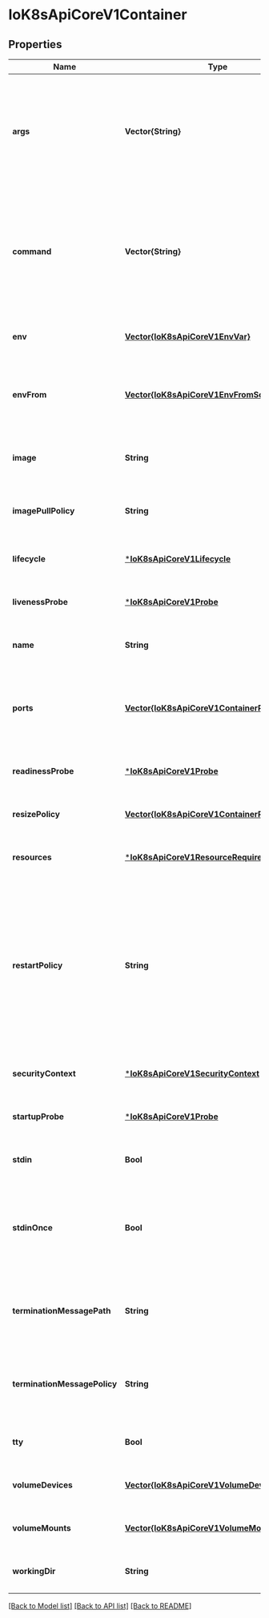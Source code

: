 # IoK8sApiCoreV1Container


## Properties
Name | Type | Description | Notes
------------ | ------------- | ------------- | -------------
**args** | **Vector{String}** | Arguments to the entrypoint. The container image&#39;s CMD is used if this is not provided. Variable references $(VAR_NAME) are expanded using the container&#39;s environment. If a variable cannot be resolved, the reference in the input string will be unchanged. Double $$ are reduced to a single $, which allows for escaping the $(VAR_NAME) syntax: i.e. \&quot;$$(VAR_NAME)\&quot; will produce the string literal \&quot;$(VAR_NAME)\&quot;. Escaped references will never be expanded, regardless of whether the variable exists or not. Cannot be updated. More info: https://kubernetes.io/docs/tasks/inject-data-application/define-command-argument-container/#running-a-command-in-a-shell | [optional] [default to nothing]
**command** | **Vector{String}** | Entrypoint array. Not executed within a shell. The container image&#39;s ENTRYPOINT is used if this is not provided. Variable references $(VAR_NAME) are expanded using the container&#39;s environment. If a variable cannot be resolved, the reference in the input string will be unchanged. Double $$ are reduced to a single $, which allows for escaping the $(VAR_NAME) syntax: i.e. \&quot;$$(VAR_NAME)\&quot; will produce the string literal \&quot;$(VAR_NAME)\&quot;. Escaped references will never be expanded, regardless of whether the variable exists or not. Cannot be updated. More info: https://kubernetes.io/docs/tasks/inject-data-application/define-command-argument-container/#running-a-command-in-a-shell | [optional] [default to nothing]
**env** | [**Vector{IoK8sApiCoreV1EnvVar}**](IoK8sApiCoreV1EnvVar.md) | List of environment variables to set in the container. Cannot be updated. | [optional] [default to nothing]
**envFrom** | [**Vector{IoK8sApiCoreV1EnvFromSource}**](IoK8sApiCoreV1EnvFromSource.md) | List of sources to populate environment variables in the container. The keys defined within a source must be a C_IDENTIFIER. All invalid keys will be reported as an event when the container is starting. When a key exists in multiple sources, the value associated with the last source will take precedence. Values defined by an Env with a duplicate key will take precedence. Cannot be updated. | [optional] [default to nothing]
**image** | **String** | Container image name. More info: https://kubernetes.io/docs/concepts/containers/images This field is optional to allow higher level config management to default or override container images in workload controllers like Deployments and StatefulSets. | [default to nothing]
**imagePullPolicy** | **String** | Image pull policy. One of Always, Never, IfNotPresent. Defaults to Always if :latest tag is specified, or IfNotPresent otherwise. Cannot be updated. More info: https://kubernetes.io/docs/concepts/containers/images#updating-images | [optional] [default to nothing]
**lifecycle** | [***IoK8sApiCoreV1Lifecycle**](IoK8sApiCoreV1Lifecycle.md) |  | [optional] [default to nothing]
**livenessProbe** | [***IoK8sApiCoreV1Probe**](IoK8sApiCoreV1Probe.md) |  | [optional] [default to nothing]
**name** | **String** | Name of the container specified as a DNS_LABEL. Each container in a pod must have a unique name (DNS_LABEL). Cannot be updated. | [optional] [default to nothing]
**ports** | [**Vector{IoK8sApiCoreV1ContainerPort}**](IoK8sApiCoreV1ContainerPort.md) | List of ports to expose from the container. Not specifying a port here DOES NOT prevent that port from being exposed. Any port which is listening on the default \&quot;0.0.0.0\&quot; address inside a container will be accessible from the network. Modifying this array with strategic merge patch may corrupt the data. For more information See https://github.com/kubernetes/kubernetes/issues/108255. Cannot be updated. | [optional] [default to nothing]
**readinessProbe** | [***IoK8sApiCoreV1Probe**](IoK8sApiCoreV1Probe.md) |  | [optional] [default to nothing]
**resizePolicy** | [**Vector{IoK8sApiCoreV1ContainerResizePolicy}**](IoK8sApiCoreV1ContainerResizePolicy.md) | Resources resize policy for the container. | [optional] [default to nothing]
**resources** | [***IoK8sApiCoreV1ResourceRequirements**](IoK8sApiCoreV1ResourceRequirements.md) |  | [optional] [default to nothing]
**restartPolicy** | **String** | RestartPolicy defines the restart behavior of individual containers in a pod. This field may only be set for init containers, and the only allowed value is \&quot;Always\&quot;. For non-init containers or when this field is not specified, the restart behavior is defined by the Pod&#39;s restart policy and the container type. Setting the RestartPolicy as \&quot;Always\&quot; for the init container will have the following effect: this init container will be continually restarted on exit until all regular containers have terminated. Once all regular containers have completed, all init containers with restartPolicy \&quot;Always\&quot; will be shut down. This lifecycle differs from normal init containers and is often referred to as a \&quot;sidecar\&quot; container. Although this init container still starts in the init container sequence, it does not wait for the container to complete before proceeding to the next init container. Instead, the next init container starts immediately after this init container is started, or after any startupProbe has successfully completed. | [optional] [default to nothing]
**securityContext** | [***IoK8sApiCoreV1SecurityContext**](IoK8sApiCoreV1SecurityContext.md) |  | [optional] [default to nothing]
**startupProbe** | [***IoK8sApiCoreV1Probe**](IoK8sApiCoreV1Probe.md) |  | [optional] [default to nothing]
**stdin** | **Bool** | Whether this container should allocate a buffer for stdin in the container runtime. If this is not set, reads from stdin in the container will always result in EOF. Default is false. | [optional] [default to nothing]
**stdinOnce** | **Bool** | Whether the container runtime should close the stdin channel after it has been opened by a single attach. When stdin is true the stdin stream will remain open across multiple attach sessions. If stdinOnce is set to true, stdin is opened on container start, is empty until the first client attaches to stdin, and then remains open and accepts data until the client disconnects, at which time stdin is closed and remains closed until the container is restarted. If this flag is false, a container processes that reads from stdin will never receive an EOF. Default is false | [optional] [default to nothing]
**terminationMessagePath** | **String** | Optional: Path at which the file to which the container&#39;s termination message will be written is mounted into the container&#39;s filesystem. Message written is intended to be brief final status, such as an assertion failure message. Will be truncated by the node if greater than 4096 bytes. The total message length across all containers will be limited to 12kb. Defaults to /dev/termination-log. Cannot be updated. | [optional] [default to nothing]
**terminationMessagePolicy** | **String** | Indicate how the termination message should be populated. File will use the contents of terminationMessagePath to populate the container status message on both success and failure. FallbackToLogsOnError will use the last chunk of container log output if the termination message file is empty and the container exited with an error. The log output is limited to 2048 bytes or 80 lines, whichever is smaller. Defaults to File. Cannot be updated. | [optional] [default to nothing]
**tty** | **Bool** | Whether this container should allocate a TTY for itself, also requires &#39;stdin&#39; to be true. Default is false. | [optional] [default to nothing]
**volumeDevices** | [**Vector{IoK8sApiCoreV1VolumeDevice}**](IoK8sApiCoreV1VolumeDevice.md) | volumeDevices is the list of block devices to be used by the container. | [optional] [default to nothing]
**volumeMounts** | [**Vector{IoK8sApiCoreV1VolumeMount}**](IoK8sApiCoreV1VolumeMount.md) | Pod volumes to mount into the container&#39;s filesystem. Cannot be updated. | [optional] [default to nothing]
**workingDir** | **String** | Container&#39;s working directory. If not specified, the container runtime&#39;s default will be used, which might be configured in the container image. Cannot be updated. | [optional] [default to nothing]


[[Back to Model list]](../README.md#models) [[Back to API list]](../README.md#api-endpoints) [[Back to README]](../README.md)


